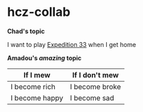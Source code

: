 # hcz-collab

**Chad's topic**

I want to play [Expedition 33](https://www.youtube.com/watch?v=o9KQ4rlymEQ)  when I get home

**Amadou's *amazing* topic**

| If I mew | If I don't mew |
| --- | --- |
|I become rich | I become broke |
|I become happy | I become sad |
